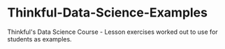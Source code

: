 # Thinkful-Data-Science-Examples
Thinkful's Data Science Course - Lesson exercises worked out to use for students as examples.
